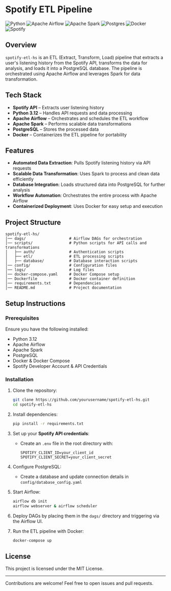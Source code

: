 # Spotify ETL Pipeline

![Python](https://img.shields.io/badge/python-3670A0?style=for-the-badge&logo=python&logoColor=ffdd54)
![Apache Airflow](https://img.shields.io/badge/Apache%20Airflow-017CEE?style=for-the-badge&logo=Apache%20Airflow&logoColor=white)
![Apache Spark](https://img.shields.io/badge/Apache%20Spark-FDEE21?style=for-the-badge&logo=apachespark&logoColor=black)
![Postgres](https://img.shields.io/badge/postgres-%23316192.svg?style=for-the-badge&logo=postgresql&logoColor=white)
![Docker](https://img.shields.io/badge/docker-%230db7ed.svg?style=for-the-badge&logo=docker&logoColor=white)
![Spotify](https://img.shields.io/badge/Spotify-1ED760?&style=for-the-badge&logo=spotify&logoColor=white)
## Overview
`spotify-etl-hs` is an ETL (Extract, Transform, Load) pipeline that extracts a user's listening history from the Spotify API, transforms the data for analysis, and loads it into a PostgreSQL database. The pipeline is orchestrated using Apache Airflow and leverages Spark for data transformation.

## Tech Stack
- **Spotify API** – Extracts user listening history
- **Python 3.12** – Handles API requests and data processing
- **Apache Airflow** – Orchestrates and schedules the ETL workflow
- **Apache Spark** – Performs scalable data transformations
- **PostgreSQL** – Stores the processed data
- **Docker** – Containerizes the ETL pipeline for portability

## Features
- **Automated Data Extraction**: Pulls Spotify listening history via API requests
- **Scalable Data Transformation**: Uses Spark to process and clean data efficiently
- **Database Integration**: Loads structured data into PostgreSQL for further analysis
- **Workflow Automation**: Orchestrates the entire process with Apache Airflow
- **Containerized Deployment**: Uses Docker for easy setup and execution

## Project Structure
```
spotify-etl-hs/
│── dags/                   # Airflow DAGs for orchestration
│── scripts/                # Python scripts for API calls and transformations
│   ├── auth/               # Authentication scripts
│   ├── etl/                # ETL processing scripts
│   ├── database/           # Database interaction scripts
│── config/                 # Configuration files
│── logs/                   # Log files
│── docker-compose.yaml     # Docker Compose setup
│── Dockerfile              # Docker container definition
│── requirements.txt        # Dependencies
│── README.md               # Project documentation
```

## Setup Instructions
### Prerequisites
Ensure you have the following installed:
- Python 3.12
- Apache Airflow
- Apache Spark
- PostgreSQL
- Docker & Docker Compose
- Spotify Developer Account & API Credentials

### Installation
1. Clone the repository:
   ```bash
   git clone https://github.com/yourusername/spotify-etl-hs.git
   cd spotify-etl-hs
   ```
2. Install dependencies:
   ```bash
   pip install -r requirements.txt
   ```
3. Set up your **Spotify API credentials**:
   - Create an `.env` file in the root directory with:
     ```env
     SPOTIFY_CLIENT_ID=your_client_id
     SPOTIFY_CLIENT_SECRET=your_client_secret
     ```
4. Configure PostgreSQL:
   - Create a database and update connection details in `config/database_config.yaml`

5. Start Airflow:
   ```bash
   airflow db init
   airflow webserver & airflow scheduler
   ```
6. Deploy DAGs by placing them in the `dags/` directory and triggering via the Airflow UI.

7. Run the ETL pipeline with Docker:
   ```bash
   docker-compose up
   ```

## License
This project is licensed under the MIT License.

---
Contributions are welcome! Feel free to open issues and pull requests.

